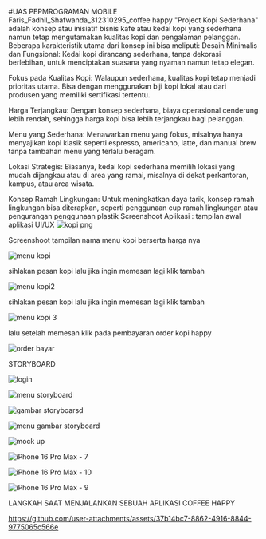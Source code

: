 #UAS PEPMROGRAMAN MOBILE
Faris_Fadhil_Shafwanda_312310295_coffee happy
"Project Kopi Sederhana" adalah konsep atau inisiatif bisnis kafe atau kedai kopi yang sederhana namun tetap mengutamakan kualitas kopi dan pengalaman pelanggan. Beberapa karakteristik utama dari konsep ini bisa meliputi:
Desain Minimalis dan Fungsional: Kedai kopi dirancang sederhana, tanpa dekorasi berlebihan, untuk menciptakan suasana yang nyaman namun tetap elegan.

Fokus pada Kualitas Kopi: Walaupun sederhana, kualitas kopi tetap menjadi prioritas utama. Bisa dengan menggunakan biji kopi lokal atau dari produsen yang memiliki sertifikasi tertentu.

Harga Terjangkau: Dengan konsep sederhana, biaya operasional cenderung lebih rendah, sehingga harga kopi bisa lebih terjangkau bagi pelanggan.

Menu yang Sederhana: Menawarkan menu yang fokus, misalnya hanya menyajikan kopi klasik seperti espresso, americano, latte, dan manual brew tanpa tambahan menu yang terlalu beragam.

Lokasi Strategis: Biasanya, kedai kopi sederhana memilih lokasi yang mudah dijangkau atau di area yang ramai, misalnya di dekat perkantoran, kampus, atau area wisata.

Konsep Ramah Lingkungan: Untuk meningkatkan daya tarik, konsep ramah lingkungan bisa diterapkan, seperti penggunaan cup ramah lingkungan atau pengurangan penggunaan plastik
Screenshoot Aplikasi :
tampilan awal aplikasi
UI/UX
![kopi png](https://github.com/user-attachments/assets/f8801f74-f716-4793-90cc-cba45048c794)


Screenshoot tampilan nama menu kopi berserta harga nya


![menu kopi](https://github.com/user-attachments/assets/3ae8da1f-cbe7-4739-aa42-6ce34290cef8)

sihlakan pesan kopi lalu jika ingin memesan lagi klik tambah 


![menu kopi2](https://github.com/user-attachments/assets/4339b366-1a54-4337-8a6e-6488fe27f675)


sihlakan pesan kopi lalu jika ingin memesan lagi klik tambah 


![menu kopi 3](https://github.com/user-attachments/assets/18a29966-7844-4ac4-b73a-0139152c1109)

lalu setelah  memesan klik pada pembayaran order kopi happy

![order bayar](https://github.com/user-attachments/assets/e5ec5ea6-fcc2-4904-a7ff-eb0deeeed1b0)


STORYBOARD


![login](https://github.com/user-attachments/assets/958ce433-5975-4962-b67a-3d30ca1d9d54)


![menu storyboard](https://github.com/user-attachments/assets/867273a4-9e7a-49b7-951c-ede8426f148a)


![gambar storyboarsd](https://github.com/user-attachments/assets/c16f2f7a-8a8c-4213-bea9-ce6d6091d22f)


![menu gambar storyboard](https://github.com/user-attachments/assets/6c1da212-2f69-4db9-96b6-236dc9b7bedc)


![mock up](https://github.com/user-attachments/assets/b31d0bdf-c277-4693-8408-c8ac0eb498a1)

![iPhone 16 Pro Max - 7](https://github.com/user-attachments/assets/9e8dc918-9e2c-4057-9619-4b99ba3f8421)

![iPhone 16 Pro Max - 10](https://github.com/user-attachments/assets/6d8cda5f-5606-4fcc-bde5-911363d3444e)

![iPhone 16 Pro Max - 9](https://github.com/user-attachments/assets/59ba0d75-b24d-47db-ab29-2a743f083934)

LANGKAH SAAT MENJALANKAN SEBUAH APLIKASI COFFEE HAPPY


https://github.com/user-attachments/assets/37b14bc7-8862-4916-8844-9775065c566e


